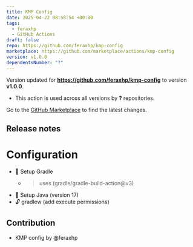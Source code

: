 ```yaml
---
title: KMP Config
date: 2025-04-22 08:58:54 +00:00
tags:
  - feraxhp
  - GitHub Actions
draft: false
repo: https://github.com/feraxhp/kmp-config
marketplace: https://github.com/marketplace/actions/kmp-config
version: v1.0.0
dependentsNumber: "?"
---
```



Version updated for **https://github.com/feraxhp/kmp-config** to version **v1.0.0**.
- This action is used across all versions by **?** repositories.

Go to the [GitHub Marketplace](https://github.com/marketplace/actions/kmp-config) to find the latest changes.

## Release notes

# Configuration

- 🧪 Setup Gradle
    - > uses (gradle/gradle-build-action@v3)
- 📲 Setup Java (version 17)
- 🔓 gradlew (add execute permissions)

## Contribution
* KMP config by @feraxhp 
